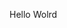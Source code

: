 Hello Wolrd






























































































































































































































































































































































































































































































































































































